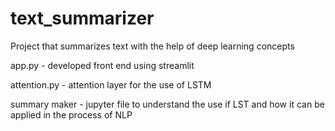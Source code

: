 # text_summarizer
Project that summarizes text with the help of deep learning concepts


app.py - developed front end using streamlit

attention.py - attention layer for the use of LSTM

summary maker - jupyter file to understand the use if LST and how it can be applied in the process of NLP
